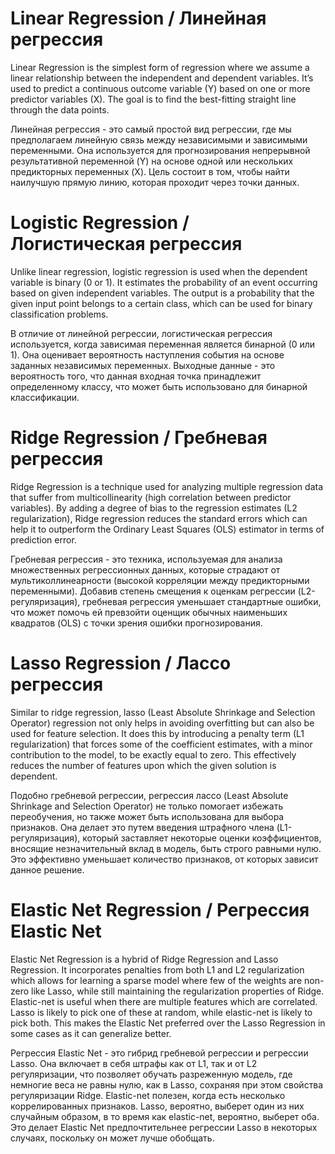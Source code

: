# Linear Regression / Линейная регрессия

Linear Regression is the simplest form of regression where we assume a linear relationship between the independent and dependent variables. It’s used to predict a continuous outcome variable (Y) based on one or more predictor variables (X). The goal is to find the best-fitting straight line through the data points.

Линейная регрессия - это самый простой вид регрессии, где мы предполагаем линейную связь между независимыми и зависимыми переменными. Она используется для прогнозирования непрерывной результативной переменной (Y) на основе одной или нескольких предикторных переменных (X). Цель состоит в том, чтобы найти наилучшую прямую линию, которая проходит через точки данных.

# Logistic Regression / Логистическая регрессия

Unlike linear regression, logistic regression is used when the dependent variable is binary (0 or 1). It estimates the probability of an event occurring based on given independent variables. The output is a probability that the given input point belongs to a certain class, which can be used for binary classification problems.

В отличие от линейной регрессии, логистическая регрессия используется, когда зависимая переменная является бинарной (0 или 1). Она оценивает вероятность наступления события на основе заданных независимых переменных. Выходные данные - это вероятность того, что данная входная точка принадлежит определенному классу, что может быть использовано для бинарной классификации.

# Ridge Regression / Гребневая регрессия

Ridge Regression is a technique used for analyzing multiple regression data that suffer from multicollinearity (high correlation between predictor variables). By adding a degree of bias to the regression estimates (L2 regularization), Ridge regression reduces the standard errors which can help it to outperform the Ordinary Least Squares (OLS) estimator in terms of prediction error.

Гребневая регрессия - это техника, используемая для анализа множественных регрессионных данных, которые страдают от мультиколлинеарности (высокой корреляции между предикторными переменными). Добавив степень смещения к оценкам регрессии (L2-регуляризация), гребневая регрессия уменьшает стандартные ошибки, что может помочь ей превзойти оценщик обычных наименьших квадратов (OLS) с точки зрения ошибки прогнозирования.

# Lasso Regression / Лассо регрессия

Similar to ridge regression, lasso (Least Absolute Shrinkage and Selection Operator) regression not only helps in avoiding overfitting but can also be used for feature selection. It does this by introducing a penalty term (L1 regularization) that forces some of the coefficient estimates, with a minor contribution to the model, to be exactly equal to zero. This effectively reduces the number of features upon which the given solution is dependent.

Подобно гребневой регрессии, регрессия лассо (Least Absolute Shrinkage and Selection Operator) не только помогает избежать переобучения, но также может быть использована для выбора признаков. Она делает это путем введения штрафного члена (L1-регуляризация), который заставляет некоторые оценки коэффициентов, вносящие незначительный вклад в модель, быть строго равными нулю. Это эффективно уменьшает количество признаков, от которых зависит данное решение.

# Elastic Net Regression / Регрессия Elastic Net

Elastic Net Regression is a hybrid of Ridge Regression and Lasso Regression. It incorporates penalties from both L1 and L2 regularization which allows for learning a sparse model where few of the weights are non-zero like Lasso, while still maintaining the regularization properties of Ridge. Elastic-net is useful when there are multiple features which are correlated. Lasso is likely to pick one of these at random, while elastic-net is likely to pick both. This makes the Elastic Net preferred over the Lasso Regression in some cases as it can generalize better.

Регрессия Elastic Net - это гибрид гребневой регрессии и регрессии Lasso. Она включает в себя штрафы как от L1, так и от L2 регуляризации, что позволяет обучать разреженную модель, где немногие веса не равны нулю, как в Lasso, сохраняя при этом свойства регуляризации Ridge. Elastic-net полезен, когда есть несколько коррелированных признаков. Lasso, вероятно, выберет один из них случайным образом, в то время как elastic-net, вероятно, выберет оба. Это делает Elastic Net предпочтительнее регрессии Lasso в некоторых случаях, поскольку он может лучше обобщать.